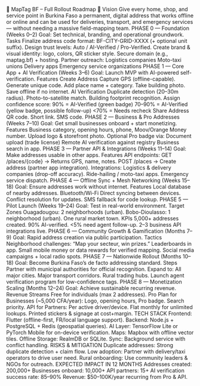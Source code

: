 📍 MapTag BF – Full Rollout Roadmap
🎯 Vision
Give every home, shop, and service point in Burkina Faso a permanent, digital address that works offline or online and can be used for deliveries, transport, and emergency services — without needing a massive field-mapping team.
PHASE 0 — Foundation (Weeks 0–2)
Goal: Set technical, branding, and operational groundwork.
Tasks
Finalize address code format: BF-CITY-GRID-XXXX (+ optional unit suffix).
Design trust levels: Auto / AI-Verified / Pro-Verified.
Create brand & visual identity: logo, colors, QR sticker style.
Secure domain (e.g., maptag.bf) + hosting.
Partner outreach:
Logistics companies
Moto-taxi unions
Delivery apps
Emergency service organizations
PHASE 1 — Core App + AI Verification (Weeks 3–6)
Goal: Launch MVP with AI-powered self-verification.
Features
Create Address
Capture GPS (offline-capable).
Generate unique code.
Add place name + category.
Take building photo.
Save offline if no internet.
AI Verification
Duplicate detection (20–30m radius).
Photo-to-satellite match.
Building footprint recognition.
Assign confidence score:
90% = AI-Verified (green badge)
70–90% = AI-Verified (yellow badge, possible follow-up)
<70% = Needs recheck
Share Address
QR code.
Short link.
SMS code.
PHASE 2 — Business & Pro Addresses (Weeks 7–10)
Goal: Get small businesses onboard + start monetizing.
Features
Business category, opening hours, phone, Moov/Orange Money number.
Upload logo & storefront photo.
Optional Pro badge via:
Document upload (trade license)
Remote AI verification against registry
Business search in app.
PHASE 3 — Partner API & Integrations (Weeks 11–14)
Goal: Make addresses usable in other apps.
Features
API endpoints:
GET /places/{code} → Returns GPS, name, notes.
POST /places → Create address (partner app integration).
Integrations:
Logistics & delivery companies (drop-off accuracy).
Ride-hailing / moto-taxi apps.
Emergency service dispatch.
PHASE 4 — Offline Sync + Mesh Networking (Weeks 15–18)
Goal: Ensure addresses work without internet.
Features
Local database of nearby addresses.
Bluetooth/Wi-Fi Direct syncing between devices.
Conflict resolution for updates.
SMS fallback for code lookup.
PHASE 5 — Pilot Launch (Weeks 19–24)
Goal: Test in real-world environment.
Target Zones
Ouagadougou: 2 neighborhoods (urban).
Bobo-Dioulasso: 1 neighborhood (urban).
One rural market town.
KPIs
5,000+ addresses created.
90% AI-verified.
<5% need agent follow-up.
2–3 business API integrations live.
PHASE 6 — Community Growth & Gamification (Months 7–9)
Goal: Rapid address creation via public participation.
Tactics
Neighborhood challenges: “Map your secteur, win prizes.”
Leaderboards in app.
Small mobile money or data rewards for verified mapping.
Social media campaigns + local radio spots.
PHASE 7 — Nationwide Rollout (Months 10–18)
Goal: Become Burkina Faso’s de facto addressing standard.
Steps
Partner with municipal authorities for official recognition.
Expand to:
All major cities.
Major transport corridors.
Rural trading hubs.
Launch agent verification program for low-confidence tags.
PHASE 8 — Monetization Scaling (Months 12–24)
Goal: Achieve sustainable recurring revenue.
Revenue Streams
Free for individuals (max 2 addresses).
Pro Plan for Businesses (~5,000 CFA/year):
Logo, opening hours, Pro badge.
Search priority.
API for Partners:
Per active driver/device.
Flat monthly for unlimited lookups.
Printed stickers & signage at cost+margin.
TECH STACK
Frontend: Flutter (offline-first, FR/local language support).
Backend: Node.js + PostgreSQL + Redis (geospatial queries).
AI Layer: TensorFlow Lite or PyTorch Mobile for on-device verification.
Maps: Mapbox with offline vector tiles.
Offline Storage: RealmDB or SQLite.
Sync: Background service with conflict handling.
RISKS & MITIGATION
Duplicate addresses: Strong duplicate detection + claim flow.
Low adoption: Partner with delivery/taxi operators to drive user need.
Rural onboarding: Use community leaders & NGOs for outreach.
EXPECTED IMPACT IN 12 MONTHS
Addresses created: 200,000+
Businesses onboard: 10,000+
API partners: 15+
AI verification success rate: 85–90%
Revenue: $50–100K/year recurring from Pro & API.

